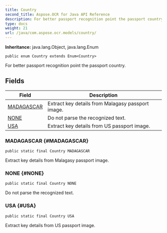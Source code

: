 ```yaml
---
title: Country
second_title: Aspose.OCR for Java API Reference
description: For better passport recognition point the passport country
type: docs
weight: 21
url: /java/com.aspose.ocr.models/country/
---
```


**Inheritance:**
java.lang.Object, java.lang.Enum
```
public enum Country extends Enum<Country>
```

For better passport recognition point the passport country.
## Fields

| Field | Description |
| --- | --- |
| [MADAGASCAR](#MADAGASCAR) | Extract key details from Malagasy passport image. |
| [NONE](#NONE) | Do not parse the recognized text. |
| [USA](#USA) | Extract key details from US passport image. |

### MADAGASCAR {#MADAGASCAR}
```
public static final Country MADAGASCAR
```


Extract key details from Malagasy passport image.

### NONE {#NONE}
```
public static final Country NONE
```


Do not parse the recognized text.

### USA {#USA}
```
public static final Country USA
```


Extract key details from US passport image.

